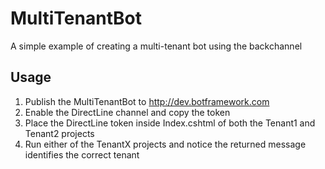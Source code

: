 # MultiTenantBot
A simple example of creating a multi-tenant bot using the backchannel

## Usage
1. Publish the MultiTenantBot to http://dev.botframework.com
2. Enable the DirectLine channel and copy the token
3. Place the DirectLine token inside Index.cshtml of both the Tenant1 and Tenant2 projects
4. Run either of the TenantX projects and notice the returned message identifies the correct tenant
